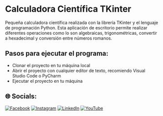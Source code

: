 # Calculadora Científica TKinter
Pequeña calculadora científica realizada con la librería TKinter y el lenguaje de programación Python. Esta aplicación de escritorio permite realizar diferentes operaciones como lo son algebraicas, trigonométricas, convertir a hexadecimal y conversión entre números romanos. 

## Pasos para ejecutar el programa:
* Clonar el proyecto en tu máquina local
* Abrir el proyecto con cualquier editor de texto, recomiendo Visual Studio Code o PyCharm
* Ejecutar el proyecto en tu máquina

## 🌐 Socials:
[![Facebook](https://img.shields.io/badge/Facebook-%231877F2.svg?logo=Facebook&logoColor=white)](https://facebook.com/juancarlos.estevezvargas.98) [![Instagram](https://img.shields.io/badge/Instagram-%23E4405F.svg?logo=Instagram&logoColor=white)](https://instagram.com/juankestevez) [![LinkedIn](https://img.shields.io/badge/LinkedIn-%230077B5.svg?logo=linkedin&logoColor=white)](https://linkedin.com/in/juan-carlos-estevez-vargas) [![YouTube](https://img.shields.io/badge/YouTube-%23FF0000.svg?logo=YouTube&logoColor=white)](https://youtube.com/@JuanCarlosEstevezVargas) 
